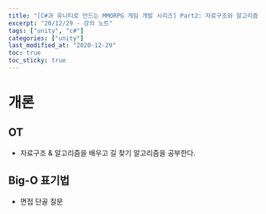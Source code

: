 ```yaml
---
title: "[C#과 유니티로 만드는 MMORPG 게임 개발 시리즈] Part2: 자료구조와 알고리즘 강의 노트"
excerpt: "20/12/29 - 강의 노트"
tags: ["unity", "c#"]
categories: ["unity"]
last_modified_at: "2020-12-29"
toc: true
toc_sticky: true
---
```

# 개론
## OT
* 자료구조 & 알고리즘을 배우고 길 찾기 알고리즘을 공부한다.
&nbsp;

## Big-O 표기법
* 면접 단골 질문

